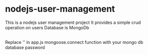# nodejs-user-management

This is a nodejs user management project
It provides a simple crud operation on users
Database is MongoDb


<br>
Replace '<your_mongo_db_pwd>' in app.js mongoose.connect function with your mongo db database password
